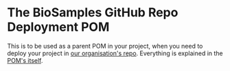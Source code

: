 # The BioSamples GitHub Repo Deployment POM

This is to be used as a parent POM in your project, when you need to deploy your project in [our organisation's repo](https://github.com/EBIBioSamples/EBIBioSamples.github.io/tree/maven-repo). Everything is explained in the [POM's itself](pom.xml).
